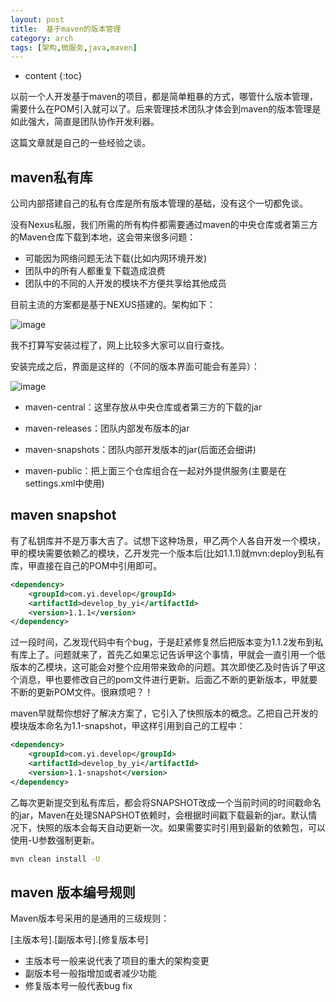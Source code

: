 ```yaml
---
layout: post
title:  基于maven的版本管理
category: arch
tags: [架构,微服务,java,maven]
---
```


* content
{:toc}

以前一个人开发基于maven的项目，都是简单粗暴的方式，哪管什么版本管理，需要什么在POM引入就可以了。后来管理技术团队才体会到maven的版本管理是如此强大，简直是团队协作开发利器。

这篇文章就是自己的一些经验之谈。 

## maven私有库

公司内部搭建自己的私有仓库是所有版本管理的基础，没有这个一切都免谈。

没有Nexus私服，我们所需的所有构件都需要通过maven的中央仓库或者第三方的Maven仓库下载到本地，这会带来很多问题：

* 可能因为网络问题无法下载(比如内网环境开发)
* 团队中的所有人都重复下载造成浪费
* 团队中的不同的人开发的模块不方便共享给其他成员


目前主流的方案都是基于NEXUS搭建的。架构如下：

![image](http://pony-maggie.github.io/assets/images/arch/maven1.jpg)

我不打算写安装过程了，网上比较多大家可以自行查找。

安装完成之后，界面是这样的（不同的版本界面可能会有差异）：

![image](http://pony-maggie.github.io/assets/images/arch/maven2.jpg)

* maven-central：这里存放从中央仓库或者第三方的下载的jar
* maven-releases：团队内部发布版本的jar
* maven-snapshots：团队内部开发版本的jar(后面还会细讲)

* maven-public：把上面三个仓库组合在一起对外提供服务(主要是在settings.xml中使用)


## maven snapshot

有了私钥库并不是万事大吉了。试想下这种场景，甲乙两个人各自开发一个模块，甲的模块需要依赖乙的模块，乙开发完一个版本后(比如1.1.1)就mvn:deploy到私有库，甲直接在自己的POM中引用即可。

``` xml
<dependency>
	<groupId>com.yi.develop</groupId>
	<artifactId>develop_by_yi</artifactId>
	<version>1.1.1</version>
</dependency>
```

过一段时间，乙发现代码中有个bug，于是赶紧修复然后把版本变为1.1.2发布到私有库上了。问题就来了，首先乙如果忘记告诉甲这个事情，甲就会一直引用一个低版本的乙模块，这可能会对整个应用带来致命的问题。其次即使乙及时告诉了甲这个消息，甲也要修改自己的pom文件进行更新。后面乙不断的更新版本，甲就要不断的更新POM文件。很麻烦吧？！

maven早就帮你想好了解决方案了，它引入了快照版本的概念。乙把自己开发的模块版本命名为1.1-snapshot，甲这样引用到自己的工程中：

``` xml
<dependency>
	<groupId>com.yi.develop</groupId>
	<artifactId>develop_by_yi</artifactId>
	<version>1.1-snapshot</version>
</dependency>
```

乙每次更新提交到私有库后，都会将SNAPSHOT改成一个当前时间的时间戳命名的jar，Maven在处理SNAPSHOT依赖时，会根据时间戳下载最新的jar。默认情况下，快照的版本会每天自动更新一次。如果需要实时引用到最新的依赖包，可以使用-U参数强制更新。

``` bash
mvn clean install -U 
```


## maven 版本编号规则

Maven版本号采用的是通用的三级规则：

[主版本号].[副版本号].[修复版本号]

* 主版本号一般来说代表了项目的重大的架构变更
* 副版本号一般指增加或者减少功能
* 修复版本号一般代表bug fix









